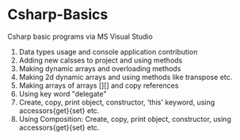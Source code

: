 # Csharp-Basics
Csharp basic programs via MS Visual Studio
1. Data types usage and console application contribution
2. Adding new calsses to project and using methods
3. Making dynamic arrays and overloading methods
4. Making 2d dynamic arrays and using methods like transpose etc.
5. Making arrays of arrays [][] and copy references
6. Using key word "delegate"
7. Create, copy, print object, constructor, 'this' keyword, using accessors{get}{set} etc.
8. Using Composition: Create, copy, print object, constructor, using accessors{get}{set} etc.
